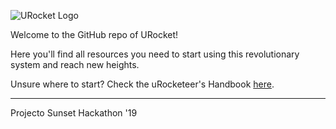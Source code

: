 ![URocket Logo](https://i.imgur.com/bOz0WaK.png)

Welcome to the GitHub repo of URocket!

Here you'll find all resources you need to start using this revolutionary system and reach new heights.

Unsure where to start? Check the uRocketeer's Handbook [here](https://github.com/JPCatarino/URocket/wiki).


***

Projecto Sunset Hackathon '19
